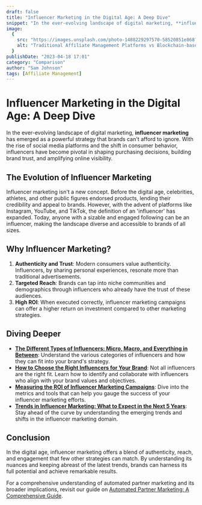 ```yaml
---
draft: false
title: "Influencer Marketing in the Digital Age: A Deep Dive"
snippet: "In the ever-evolving landscape of digital marketing, **influencer marketing** has emerged as a powerful strategy that brands can't afford to ignore. With the rise of social media platforms and the shift in consumer behavior, influencers have become pivotal in shaping purchasing decisions, building brand trust, and amplifying online visibility."
image:
  {
    src: "https://images.unsplash.com/photo-1488229297570-58520851e868?ixlib=rb-4.0.3&ixid=M3wxMjA3fDB8MHxwaG90by1wYWdlfHx8fGVufDB8fHx8fA%3D%3D&fit=crop&w=430&h=240",
    alt: "Traditional Affiliate Management Platforms vs Blockchain-based solutions",
  }
publishDate: "2023-04-18 17:01"
category: "Comparison"
author: "Sam Johnson"
tags: [Affiliate Management]
---
```


# Influencer Marketing in the Digital Age: A Deep Dive

In the ever-evolving landscape of digital marketing, **influencer marketing** has emerged as a powerful strategy that brands can't afford to ignore. With the rise of social media platforms and the shift in consumer behavior, influencers have become pivotal in shaping purchasing decisions, building brand trust, and amplifying online visibility.

## The Evolution of Influencer Marketing

Influencer marketing isn't a new concept. Before the digital age, celebrities, athletes, and other public figures endorsed products, lending their credibility and appeal to brands. However, with the advent of platforms like Instagram, YouTube, and TikTok, the definition of an 'influencer' has expanded. Today, anyone with a sizable and engaged following can be an influencer, making the landscape diverse and accessible to brands of all sizes.

## Why Influencer Marketing?

1. **Authenticity and Trust**: Modern consumers value authenticity. Influencers, by sharing personal experiences, resonate more than traditional advertisements.
2. **Targeted Reach**: Brands can tap into niche communities and demographics through influencers who already have the trust of these audiences.
3. **High ROI**: When executed correctly, influencer marketing campaigns can offer a higher return on investment compared to other marketing strategies.

## Diving Deeper

- [**The Different Types of Influencers: Micro, Macro, and Everything in Between**](#): Understand the various categories of influencers and how they can fit into your brand's strategy.
- [**How to Choose the Right Influencers for Your Brand**](#): Not all influencers are the right fit. Learn how to identify and collaborate with influencers who align with your brand values and objectives.
- [**Measuring the ROI of Influencer Marketing Campaigns**](#): Dive into the metrics and tools that can help you gauge the success of your influencer marketing efforts.
- [**Trends in Influencer Marketing: What to Expect in the Next 5 Years**](#): Stay ahead of the curve by understanding the emerging trends and shifts in the influencer marketing domain.

## Conclusion

In the digital age, influencer marketing offers a blend of authenticity, reach, and engagement that few other strategies can match. By understanding its nuances and keeping abreast of the latest trends, brands can harness its full potential and achieve remarkable results.

For a comprehensive understanding of automated partner marketing and its broader implications, revisit our guide on [Automated Partner Marketing: A Comprehensive Guide](https://www.getreferee.xyz/blog/automated-partner-marketing-a-comprehensive-guide).
